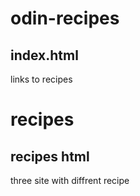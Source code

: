 # odin-recipes
## index.html
links to recipes
# recipes
## recipes html
three site with diffrent recipe
